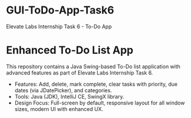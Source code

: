 # GUI-ToDo-App-Task6
Elevate Labs Internship Task 6 - To-Do App
# Enhanced To-Do List App
This repository contains a Java Swing-based To-Do list application with advanced features as part of Elevate Labs Internship Task 6.
- Features: Add, delete, mark complete, clear tasks with priority, due dates (via JDatePicker), and categories.
- Tools: Java (JDK), IntelliJ CE, SwingX library.
- Design Focus: Full-screen by default, responsive layout for all window sizes, modern UI with enhanced UX.
